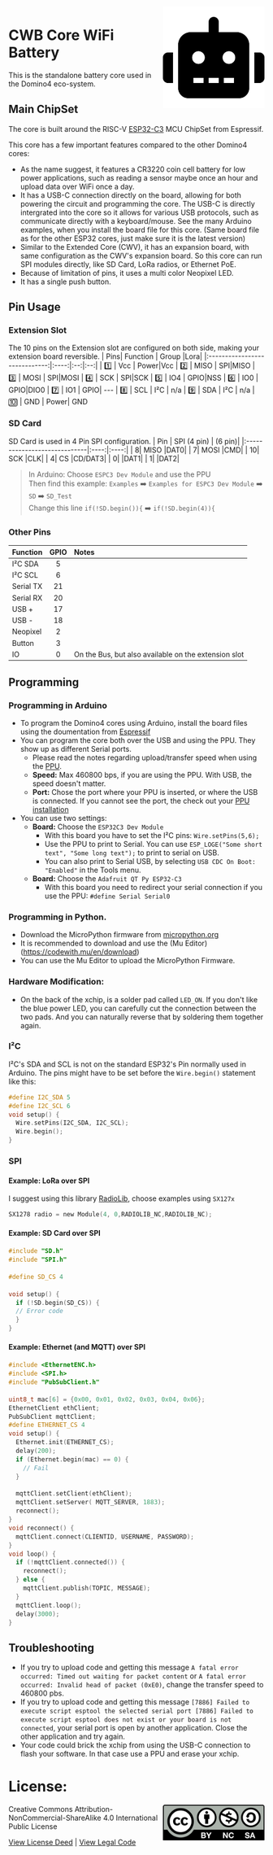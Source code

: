 <img src="assets/CWB.svg" width=200 align="right">

# CWB Core WiFi Battery
This is the standalone battery core used in the Domino4 eco-system.

## Main ChipSet
The core is built around the RISC-V [ESP32-C3](https://www.espressif.com/sites/default/files/documentation/esp32-wroom-32_datasheet_en.pdf) MCU ChipSet from Espressif. 

This core has a few important features compared to the other Domino4 cores:
- As the name suggest, it features a CR3220 coin cell battery for low power applications, such as reading a sensor maybe once an hour and upload data over WiFi once a day.
- It has a USB-C connection directly on the board, allowing for both powering the circuit and programming the core. The USB-C is directly intergrated into the core so it allows for various USB protocols, such as communicate directly with a keyboard/mouse. See the many Arduino examples, when you install the board file for this core. (Same board file as for the other ESP32 cores, just make sure it is the latest version)
- Similar to the Extended Core (CWV), it has an expansion board, with same configuration as the CWV's expansion board. So this core can run SPI modules directly, like SD Card, LoRa radios, or Ethernet PoE.
- Because of limitation of pins, it uses a multi color Neopixel LED.
- It has a single push button.


## Pin Usage
### Extension Slot
The 10 pins on the Extension slot are configured on both side, making your extension board reversible.
| Pins| Function | Group |Lora|
|:-----------------------------:|:----:|:--:|:--:|
| :one:                 | Vcc | Power|Vcc
| :two:                 | MISO | SPI|MISO
| :three:                    | MOSI | SPI|MOSI
| :four:                  | SCK | SPI|SCK
| :five:            | IO4  | GPIO|NSS
| :six: | IO0 | GPIO|DIO0
| :seven:                       | IO1 | GPIO| ---
| :eight:                       | SCL | I²C | n/a
| :nine:                       | SDA | I²C | n/a
| :keycap_ten:                       | GND | Power| GND

### SD Card
SD Card is used in 4 Pin SPI configuration.
| Pin | SPI (4 pin) | (6 pin)|
|:-----------------------------|:----:|:----:|
|  8| MISO |DAT0| 
|  7| MOSI |CMD| 
|  10| SCK |CLK| 
|  4| CS |CD/DAT3| 
|  0|  |DAT1|
|  1|  |DAT2|

> In Arduino: Choose ```ESPC3 Dev Module``` and use the PPU</br>
> Then find this example: ```Examples``` :arrow_right: ```Examples for ESPC3 Dev Module```  :arrow_right: ```SD``` :arrow_right: ```SD_Test```</br>
> Change this line ```if(!SD.begin()){``` :arrow_right: ```if(!SD.begin(4)){```

### Other Pins
| Function |  GPIO | Notes|
|:-----------------------------|:----:|:--|
|  I²C SDA |5| |
|  I²C SCL |6| |
|  Serial TX |21| |
|  Serial RX |20| |
|  USB + |17| |
|  USB - |18| |
|  Neopixel |2 |  |
|  Button |3 |  |
|  IO |0| On the Bus, but also available on the extension slot |

## Programming

### Programming in Arduino
- To program the Domino4 cores using Arduino, install the board files using the doumentation from [Espressif](https://github.com/espressif/arduino-esp32)
- You can program the core both over the USB and using the PPU. They show up as different Serial ports.
  - Please read the notes regarding upload/transfer speed when using the [PPU](https://github.com/domino4com/PPU).
  - **Speed:** Max 460800 bps, if you are using the PPU. With USB, the speed doesn't matter.
  - **Port:** Chose the port where your PPU is inserted, or where the USB is connected. If you cannot see the port, the check out your [PPU installation](https://github.com/domino4com/PPU)
- You can use two settings:
  - **Board:** Choose the ```ESP32C3 Dev Module```
    - With this board you have to set the I²C pins: ```Wire.setPins(5,6);```
    - Use the PPU to print to Serial. You can use ```ESP_LOGE("Some short text", "Some long text");``` to print to serial on USB.
    - You can also print to Serial USB, by selecting ```USB CDC On Boot: "Enabled"``` in the Tools menu.
  - **Board:** Choose the ```Adafruit QT Py ESP32-C3```
    - With this board you need to redirect your serial connection if you use the PPU: ```#define Serial Serial0```
 

### Programming in Python.
- Download the MicroPython firmware from [micropython.org](https://micropython.org/download/esp32c3/)
- It is recommended to download and use the (Mu Editor)(https://codewith.mu/en/download)
- You can use the Mu Editor to upload the MicroPython Firmware.

### Hardware Modification:
- On the back of the xchip, is a solder pad called ```LED_ON```. If you don't like the blue power LED, you can carefully cut the connection between the two pads. And you can naturally reverse that by soldering them together again.

### I²C
I²C's SDA and SCL is not on the standard ESP32's Pin normally used in Arduino. The pins might have to be set before the `Wire.begin()` statement like this:
```C
#define I2C_SDA 5
#define I2C_SCL 6
void setup() {
  Wire.setPins(I2C_SDA, I2C_SCL);
  Wire.begin();
}
```
### SPI

#### Example: LoRa over SPI
I suggest using this library [RadioLib](https://github.com/jgromes/RadioLib), choose examples using ```SX127x```
```C
SX1278 radio = new Module(4, 0,RADIOLIB_NC,RADIOLIB_NC);
```

#### Example: SD Card over SPI
```C
#include "SD.h"
#include "SPI.h"

#define SD_CS 4

void setup() {
  if (!SD.begin(SD_CS)) {
  // Error code
  }
}
```

#### Example: Ethernet (and MQTT) over SPI
```C
#include <EthernetENC.h>
#include <SPI.h>
#include "PubSubClient.h"

uint8_t mac[6] = {0x00, 0x01, 0x02, 0x03, 0x04, 0x06};
EthernetClient ethClient;
PubSubClient mqttClient;
#define ETHERNET_CS 4
void setup() {
  Ethernet.init(ETHERNET_CS);
  delay(200);
  if (Ethernet.begin(mac) == 0) {
    // Fail
  }

  mqttClient.setClient(ethClient);
  mqttClient.setServer( MQTT_SERVER, 1883); 
  reconnect();
}
void reconnect() {
  mqttClient.connect(CLIENTID, USERNAME, PASSWORD);
}
void loop() {
  if (!mqttClient.connected()) {
    reconnect();
  } else {
    mqttClient.publish(TOPIC, MESSAGE);
  }
  mqttClient.loop();
  delay(3000);
}
```

## Troubleshooting
- If you try to upload code and getting this message ```A fatal error occurred: Timed out waiting for packet content``` or ```A fatal error occurred: Invalid head of packet (0xE0)```, change the transfer speed to 460800 pbs.
- If you try to upload code and getting this message ```[7886] Failed to execute script esptool the selected serial port [7886] Failed to execute script esptool does not exist or your board is not connected```, your serial port is open by another application. Close the other application and try again.
- Your code could brick the xchip from using the USB-C connection to flash your software. In that case use a PPU and erase your xchip.

# License: 
<img src="assets/CC-BY-NC-SA.svg" width=200 align="right">
Creative Commons Attribution-NonCommercial-ShareAlike 4.0 International Public License

[View License Deed](https://creativecommons.org/licenses/by-nc-sa/4.0/) | [View Legal Code](https://creativecommons.org/licenses/by-nc-sa/4.0/legalcode)

